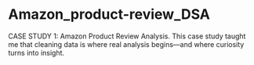 # Amazon_product-review_DSA
CASE STUDY 1: Amazon Product Review Analysis. This case study taught me that cleaning data is where real analysis begins—and where curiosity turns into insight.
